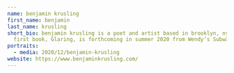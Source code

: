 ```yaml
---
name: benjamin krusling
first_name: benjamin
last_name: krusling
short_bio: benjamin krusling is a poet and artist based in brooklyn, ny. his
  first book, Glaring, is forthcoming in summer 2020 from Wendy’s Subway.
portraits:
  - media: 2020/12/benjamin-krusling
website: https://www.benjaminkrusling.com/
---
```

